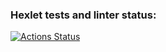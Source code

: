 ### Hexlet tests and linter status:
[![Actions Status](https://github.com/makewebspace/frontend-project-lvl2/workflows/hexlet-check/badge.svg)](https://github.com/makewebspace/frontend-project-lvl2/actions)